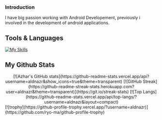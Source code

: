### Introduction
I have big passion working with Android Developement, previously i involved in the development of android applications.

## Tools & Languages
[![My Skills](https://skillicons.dev/icons?i=androidstudio,visualstudio,tailwind,postman,laravel,flutter,dart,kotlin,java,php,js,html,css&theme=light)](https://skillicons.dev)

## My Github Stats
<div align="center">
  [![Azhar's GitHub stats](https://github-readme-stats.vercel.app/api?username=aldnazr&show_icons=true&theme=transparent)
  [![GitHub Streak](https://github-readme-streak-stats.herokuapp.com?user=aldnazr&theme=transparent)](https://git.io/streak-stats)
  [![Top Langs](https://github-readme-stats.vercel.app/api/top-langs/?username=aldnazr&layout=compact)
</div>
[![trophy](https://github-profile-trophy.vercel.app/?username=aldnazr)](https://github.com/ryo-ma/github-profile-trophy)
